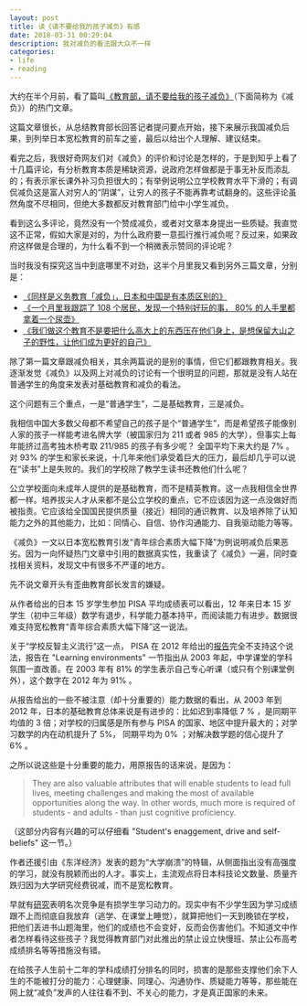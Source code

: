 ```yaml
---
layout: post
title: 读《请不要给我的孩子减负》有感
date: 2018-03-31 00:29:04
description: 我对减负的看法跟大众不一样
categories: 
- life
- reading
---
```


大约在半个月前，看了篇叫[《教育部，请不要给我的孩子减负》](http://bbs.tianya.cn/post-worldlook-1827258-1.shtml)（下面简称为《减负》）的热门文章。

这篇文章很长，从总结教育部长回答记者提问要点开始，接下来展示我国减负后果，到列举日本宽松教育的前车之鉴，最后以给出个人理解、建议结束。

看完之后，我很好奇网友们对《减负》的评价和讨论是怎样的，于是到知乎上看了十几篇评论，有分析教育本质是稀缺资源，说政府怎样做都是于事无补反而添乱的；有表示家长课外补习负担很大的；有举例说明公立学校教育水平下滑的；有调侃减负这是富人对穷人的“阴谋”，让穷人的孩子不能再靠考试翻身的。这些评论虽然角度不尽相同，但绝大多数都反对教育部门给中小学生减负。

看到这么多评论，竟然没有一个赞成减负，或者对文章本身提出一些质疑。我直觉这不正常，假如大家是对的，为什么政府要一意孤行推行减负呢？反过来，如果政府这样做是合理的，为什么看不到一个稍微表示赞同的评论呢？

当时我没有探究这当中到底哪里不对劲，这半个月里我又看到另外三篇文章，分别是：

- [《同样是义务教育「减负」，日本和中国是有本质区别的》](https://mp.weixin.qq.com/s/emdgLOF4vKxzViqePA2j4A)
- [《一个月里我跟踪了 108 个居民，发现一个特别好玩的事， 80% 的人手里都拿着一个尿壶》](https://mp.weixin.qq.com/s/zsJJZhEI4_vDQZkth8wsvg)
- [《我们做这个教育不是要把什么高大上的东西压在他们身上，是想保留大山之子的野性，让他们成为更好的自己》](https://mp.weixin.qq.com/s/3QDvuNtxp3LFsW1AvoQsmg)

除了第一篇文章跟减负相关，其余两篇说的是别的事情，但它们都跟教育相关。我逐渐发觉《减负》以及网上对减负的讨论有一个很明显的问题，那就是没有人站在普通学生的角度来发表对基础教育和减负的看法。

这个问题有三个重点，一是“普通学生”，二是基础教育，三是减负。

我相信中国大多数父母都不希望自己的孩子是个“普通学生”，而是希望孩子能像别人家的孩子一样能考进名牌大学（被国家归为 211 或者 985 的大学），但事实上每年能挤过高考独木桥考取 211/985 的孩子有多少呢？ 全国平均下来大约是 7% 。对 93% 的学生和家长来说，十几年来他们承受着巨大的压力，最后却几乎可以说在“读书”上是失败的。我们的学校除了教学生读书还教他们什么呢？

公立学校面向未成年人提供的是基础教育，而不是精英教育。这一点我相信全世界都一样。培养拔尖人才从来都不是公立学校的重点，它不应该因为这一点没做好而被指责。它应该给全国国民提供质量（接近）相同的通识教育、以及培养除了认知能力之外的其他能力，比如：同情心、自信、协作沟通能力、自我驱动能力等等。

《减负》一文以日本宽松教育引发“青年综合素质大幅下降”为例说明减负后果恶劣。因为一向怀疑热门文章中引用的数据真实性，我重读了《减负》一遍，同时查找相关资料，发现文中有很多不严谨的地方。

先不说文章开头有歪曲教育部长发言的嫌疑。

从作者给出的日本 15 岁学生参加 PISA 平均成绩表可以看出，12 年来日本 15 岁学生（初中三年级）数学有退步，科学能力基本持平，而阅读能力有进步。数据很难支持宽松教育“青年综合素质大幅下降”这一说法。

关于“学校反智主义流行”这一点， PISA 在 2012 年给出的[报告](https://www.oecd.org/pisa/keyfindings/PISA-2012-results-japan.pdf)完全不支持这个说法，报告在 "Learning environments" 一节指出从 2003 年起，中学课堂的学科氛围一直改善。在 2003 年有 81% 的学生表示自己专心听课（或只有个别课堂例外），这个数字在 2012 年为 91% 。

从报告给出的一些不被注意（却十分重要的）能力数据的看出，从 2003 年到 2012 年，日本的基础教育总体来说是有进步的：比如迟到率降低 7 % ，是同期平均值的 3 倍；对学校的归属感是所有参与 PISA 的国家、地区中提升最大的；对学习数学的内在动机提升了 5%， 同期平均为 0% ；对解决数学题的信心提升了 6% 。

之所以说这些是十分重要的能力，用原报告的话来说，是因为：

> They are also valuable attributes that will enable students to lead full lives, meeting challenges and making the most of available opportunities along the way. In other words, much more is required of students - and adults - than just cognitive proficiency.

（这部分内容有兴趣的可以仔细看 "Student's enaggement, drive and self-beliefs" 这一节。）

作者还援引由《东洋经济》发表的题为“大学崩溃”的特辑，从侧面指出没有高强度的学习，就没有脱颖而出的人才。事实上，主流观点将日本科技论文数量、质量齐跌归因为大学研究经费锐减，而不是宽松教育。

早就有[研究](https://onlinelibrary.wiley.com/doi/abs/10.1348/000709904773839888)表明名次竞争是有损学生学习动力的。现实中有不少学生因为学习成绩跟不上而彻底自我放弃（逃学、在课堂上睡觉），就算把他们一天到晚锁在学校，把他们丢进书山题海里，他们的成绩也不会变好，反而会伤害他们。不知道文中作者怎样看待这些孩子？我觉得教育部门对此推出的禁止设立快慢班、禁止公布高考成绩排名等等措施没有错。

在给孩子人生前十二年的学科成绩打分排名的同时，损害的是那些支撑他们余下人生的不能被打分的能力：心理健康、同理心、沟通协作、质疑能力等等，那些能在网上就“减负”发声的人往往看不到、不关心的能力，才是真正国家的未来。